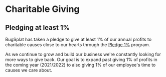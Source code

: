# Charitable Giving

## Pledging at least 1%

BugSplat has taken a pledge to give at least 1% of our annual profits to charitable causes close to our hearts through the [Pledge 1%](https://pledge1percent.org/) program.  

As we continue to grow and build our business we're constantly looking for more ways to give back.  Our goal is to expand past giving 1% of profits in the coming year \(2021/2022\) to also giving 1% of our employee's time to causes we care about.  



